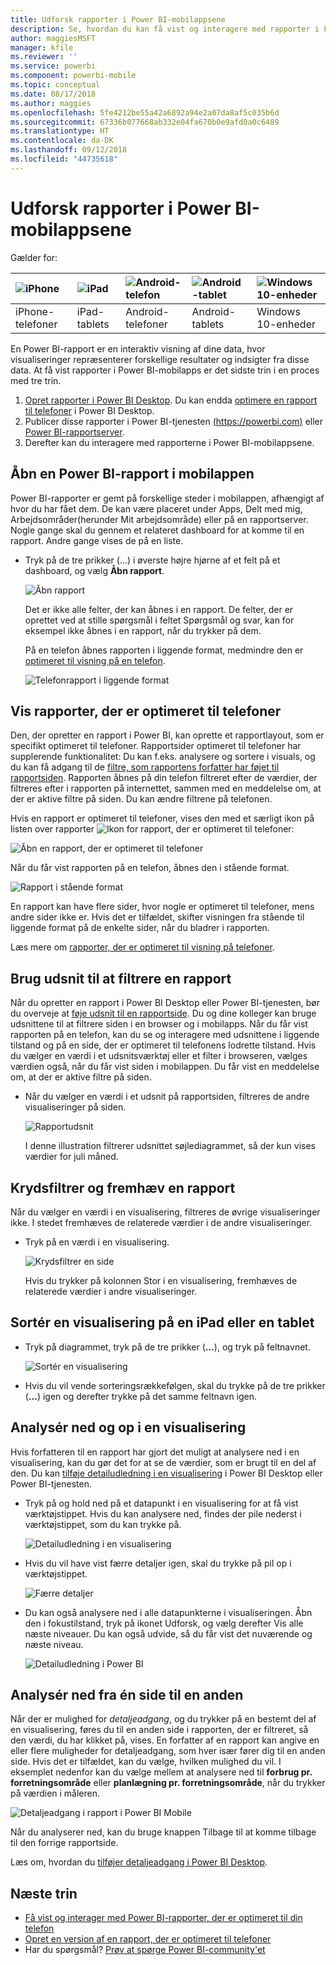 ```yaml
---
title: Udforsk rapporter i Power BI-mobilappsene
description: Se, hvordan du kan få vist og interagere med rapporter i Power BI-mobilappsene på din telefon eller tablet. Du kan oprette rapporter i Power BI-tjenesten eller Power BI Desktop og derefter interagere med dem i mobilappsene.
author: maggiesMSFT
manager: kfile
ms.reviewer: ''
ms.service: powerbi
ms.component: powerbi-mobile
ms.topic: conceptual
ms.date: 08/17/2018
ms.author: maggies
ms.openlocfilehash: 5fe4212be55a42a6892a94e2a07da8af5c035b6d
ms.sourcegitcommit: 67336b077668ab332e04fa670b0e9afd0a0c6489
ms.translationtype: HT
ms.contentlocale: da-DK
ms.lasthandoff: 09/12/2018
ms.locfileid: "44735618"
---
```

# <a name="explore-reports-in-the-power-bi-mobile-apps"></a>Udforsk rapporter i Power BI-mobilappsene
Gælder for:

| ![iPhone](././media/mobile-reports-in-the-mobile-apps/ios-logo-40-px.png) | ![iPad](././media/mobile-reports-in-the-mobile-apps/ios-logo-40-px.png) | ![Android-telefon](././media/mobile-reports-in-the-mobile-apps/android-logo-40-px.png) | ![Android-tablet](././media/mobile-reports-in-the-mobile-apps/android-logo-40-px.png) | ![Windows 10-enheder](./media/mobile-reports-in-the-mobile-apps/win-10-logo-40-px.png) |
|:--- |:--- |:--- |:--- |:--- |
| iPhone-telefoner |iPad-tablets |Android-telefoner |Android-tablets |Windows 10-enheder |

En Power BI-rapport er en interaktiv visning af dine data, hvor visualiseringer repræsenterer forskellige resultater og indsigter fra disse data. At få vist rapporter i Power BI-mobilapps er det sidste trin i en proces med tre trin.

1. [Opret rapporter i Power BI Desktop](../../desktop-report-view.md). Du kan endda [optimere en rapport til telefoner](mobile-apps-view-phone-report.md) i Power BI Desktop. 
2. Publicer disse rapporter i Power BI-tjenesten [(https://powerbi.com)](https://powerbi.com) eller [Power BI-rapportserver](../../report-server/get-started.md).  
3. Derefter kan du interagere med rapporterne i Power BI-mobilappsene.

## <a name="open-a-power-bi-report-in-the-mobile-app"></a>Åbn en Power BI-rapport i mobilappen
Power BI-rapporter er gemt på forskellige steder i mobilappen, afhængigt af hvor du har fået dem. De kan være placeret under Apps, Delt med mig, Arbejdsområder(herunder Mit arbejdsområde) eller på en rapportserver. Nogle gange skal du gennem et relateret dashboard for at komme til en rapport. Andre gange vises de på en liste.

* Tryk på de tre prikker (...) i øverste højre hjørne af et felt på et dashboard, og vælg **Åbn rapport**.
  
  ![Åbn rapport](./media/mobile-reports-in-the-mobile-apps/power-bi-android-open-report-tile.png)
  
  Det er ikke alle felter, der kan åbnes i en rapport. De felter, der er oprettet ved at stille spørgsmål i feltet Spørgsmål og svar, kan for eksempel ikke åbnes i en rapport, når du trykker på dem. 
  
  På en telefon åbnes rapporten i liggende format, medmindre den er [optimeret til visning på en telefon](mobile-reports-in-the-mobile-apps.md#view-reports-optimized-for-phones).
  
  ![Telefonrapport i liggende format](./media/mobile-reports-in-the-mobile-apps/power-bi-iphone-report-landscape.png)

## <a name="view-reports-optimized-for-phones"></a>Vis rapporter, der er optimeret til telefoner
Den, der opretter en rapport i Power BI, kan oprette et rapportlayout, som er specifikt optimeret til telefoner. Rapportsider optimeret til telefoner har supplerende funktionalitet: Du kan f.eks. analysere og sortere i visuals, og du kan få adgang til de [filtre, som rapportens forfatter har føjet til rapportsiden](mobile-apps-view-phone-report.md#filter-the-report-page-on-a-phone). Rapporten åbnes på din telefon filtreret efter de værdier, der filtreres efter i rapporten på internettet, sammen med en meddelelse om, at der er aktive filtre på siden. Du kan ændre filtrene på telefonen.

Hvis en rapport er optimeret til telefoner, vises den med et særligt ikon på listen over rapporter ![Ikon for rapport, der er optimeret til telefoner](./media/mobile-reports-in-the-mobile-apps/power-bi-phone-report-icon.png):

![Åbn en rapport, der er optimeret til telefoner](./media/mobile-reports-in-the-mobile-apps/power-bi-android-phone-report.png)

Når du får vist rapporten på en telefon, åbnes den i stående format.

![Rapport i stående format](./media/mobile-reports-in-the-mobile-apps/07-power-bi-phone-report-portrait.png)

 En rapport kan have flere sider, hvor nogle er optimeret til telefoner, mens andre sider ikke er. Hvis det er tilfældet, skifter visningen fra stående til liggende format på de enkelte sider, når du bladrer i rapporten.

Læs mere om [rapporter, der er optimeret til visning på telefoner](mobile-apps-view-phone-report.md).

## <a name="use-slicers-to-filter-a-report"></a>Brug udsnit til at filtrere en rapport
Når du opretter en rapport i Power BI Desktop eller Power BI-tjenesten, bør du overveje at [føje udsnit til en rapportside](../../visuals/power-bi-visualization-slicers.md). Du og dine kolleger kan bruge udsnittene til at filtrere siden i en browser og i mobilapps. Når du får vist rapporten på en telefon, kan du se og interagere med udsnittene i liggende tilstand og på en side, der er optimeret til telefonens lodrette tilstand. Hvis du vælger en værdi i et udsnitsværktøj eller et filter i browseren, vælges værdien også, når du får vist siden i mobilappen. Du får vist en meddelelse om, at der er aktive filtre på siden.  

* Når du vælger en værdi i et udsnit på rapportsiden, filtreres de andre visualiseringer på siden.
  
  ![Rapportudsnit](./media/mobile-reports-in-the-mobile-apps/power-bi-android-tablet-report-slicer.png)
  
  I denne illustration filtrerer udsnittet søjlediagrammet, så der kun vises værdier for juli måned.

## <a name="cross-filter-and-highlight-a-report"></a>Krydsfiltrer og fremhæv en rapport
Når du vælger en værdi i en visualisering, filtreres de øvrige visualiseringer ikke. I stedet fremhæves de relaterede værdier i de andre visualiseringer.

* Tryk på en værdi i en visualisering.
  
  ![Krydsfiltrer en side](./media/mobile-reports-in-the-mobile-apps/power-bi-android-tablet-report-highlight.png)
  
  Hvis du trykker på kolonnen Stor i en visualisering, fremhæves de relaterede værdier i andre visualiseringer. 

## <a name="sort-a-visual-on-an-ipad-or-a-tablet"></a>Sortér en visualisering på en iPad eller en tablet
* Tryk på diagrammet, tryk på de tre prikker (**...**), og tryk på feltnavnet.
  
   ![Sortér en visualisering](./media/mobile-reports-in-the-mobile-apps/power-bi-android-tablet-report-sort.png)
* Hvis du vil vende sorteringsrækkefølgen, skal du trykke på de tre prikker (**...**) igen og derefter trykke på det samme feltnavn igen.

## <a name="drill-down-and-up-in-a-visual"></a>Analysér ned og op i en visualisering
Hvis forfatteren til en rapport har gjort det muligt at analysere ned i en visualisering, kan du gør det for at se de værdier, som er brugt til en del af den. Du kan [tilføje detailudledning i en visualisering](../../power-bi-visualization-drill-down.md) i Power BI Desktop eller Power BI-tjenesten. 

* Tryk på og hold ned på et datapunkt i en visualisering for at få vist værktøjstippet. Hvis du kan analysere ned, findes der pile nederst i værktøjstippet, som du kan trykke på. 
  
  ![Detailudledning i en visualisering](./media/mobile-reports-in-the-mobile-apps/power-bi-mobile-drill-down-tooltip.png)

* Hvis du vil have vist færre detaljer igen, skal du trykke på pil op i værktøjstippet.
  
  ![Færre detaljer](./media/mobile-reports-in-the-mobile-apps/power-bi-mobile-drill-up-tooltip.png)

* Du kan også analysere ned i alle datapunkterne i visualiseringen. Åbn den i fokustilstand, tryk på ikonet Udforsk, og vælg derefter Vis alle næste niveauer. Du kan også udvide, så du får vist det nuværende og næste niveau.

   ![Detailudledning i Power BI](./media/mobile-reports-in-the-mobile-apps/power-bi-drill-down-all.png)

## <a name="drill-through-from-one-page-to-another"></a>Analysér ned fra én side til en anden

Når der er mulighed for *detaljeadgang*, og du trykker på en bestemt del af en visualisering, føres du til en anden side i rapporten, der er filtreret, så den værdi, du har klikket på, vises. En forfatter af en rapport kan angive en eller flere muligheder for detaljeadgang, som hver især fører dig til en anden side. Hvis det er tilfældet, kan du vælge, hvilken mulighed du vil. I eksemplet nedenfor kan du vælge mellem at analysere ned til **forbrug pr. forretningsområde** eller **planlægning pr. forretningsområde**, når du trykker på værdien i måleren.

![Detaljeadgang i rapport i Power BI Mobile](./media/mobile-reports-in-the-mobile-apps/power-bi-mobile-drill-through-it-spent-report.png)

Når du analyserer ned, kan du bruge knappen Tilbage til at komme tilbage til den forrige rapportside.

Læs om, hvordan du [tilføjer detaljeadgang i Power BI Desktop](../../desktop-drillthrough.md).

## <a name="next-steps"></a>Næste trin
* [Få vist og interager med Power BI-rapporter, der er optimeret til din telefon](mobile-apps-view-phone-report.md)
* [Opret en version af en rapport, der er optimeret til telefoner](../../desktop-create-phone-report.md)
* Har du spørgsmål? [Prøv at spørge Power BI-community'et](http://community.powerbi.com/)

